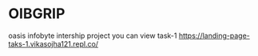 # OIBGRIP
oasis infobyte intership project
you can view task-1
 https://landing-page-taks-1.vikasojha121.repl.co/
